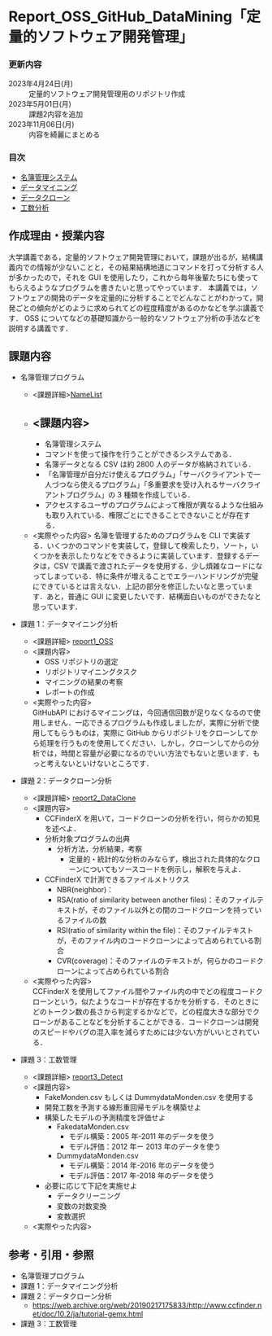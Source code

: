 # Report_OSS_GitHub_DataMining「定量的ソフトウェア開発管理」

### 更新内容

<dl>
	<dt>2023年4月24日(月)</dt>
	<dd>定量的ソフトウェア開発管理用のリポジトリ作成</dd>
  <dt>2023年5月01日(月)</dt>
  <dd>課題2内容を追加</dd>
	<dt>2023年11月06日(月)</dt>
	<dd>内容を綺麗にまとめる</dd>
</dl>

<h3>目次</h3>

- [名簿管理システム](/NameList/)
- [データマイニング](/report1_OSS/README.md)
- [データクローン](/report2_DataClone/README.md)
- [工数分析](/report3_Detect/README.md)

## 作成理由・授業内容

大学講義である，定量的ソフトウェア開発管理において，課題が出るが，結構講義内での情報が少ないことと，その結果結構地道にコマンドを打って分析する人が多かったので，それを GUI を使用したり，これから毎年後輩たちにも使ってもらえるようなプログラムを書きたいと思ってやっています．
本講義では，ソフトウェアの開発のデータを定量的に分析することでどんなことがわかって，開発ごとの傾向がどのように求められてどの程度精度があるのかなどを学ぶ講義です．
OSS についてなどの基礎知識から一般的なソフトウェア分析の手法などを説明する講義です．

## 課題内容

- 名簿管理プログラム <br>

  - <課題詳細>[NameList](/NameList/)
  - ## <課題内容>
    - 名簿管理システム
    - コマンドを使って操作を行うことができるシステムである．
    - 名簿データとなる CSV は約 2800 人のデータが格納されている．
    - 「名簿管理が自分だけ使えるプログラム」「サーバクライアントで一人づつなら使えるプログラム」「多重要求を受け入れるサーバクライアントプログラム」の 3 種類を作成している．
    - アクセスするユーザのプログラムによって権限が異なるような仕組みも取り入れている．権限ごとにできることできないことが存在する．
  - <実際やった内容>
    名簿を管理するためのプログラムを CLI で実装する．いくつかのコマンドを実装して，登録して検索したり，ソート，いくつかを表示したりなどをできるように実装しています．登録するデータは，CSV で講義で渡されたデータを使用する．少し煩雑なコードになってしまっている．特に条件が増えることでエラーハンドリングが完璧にできているとは言えない．上記の部分を修正したいなと思っています．あと，普通に GUI に変更したいです．結構面白いものができたなと思っています．

- 課題 1：データマイニング分析 <br>

  - <課題詳細> [report1_OSS](/report1_OSS/README.md)
  - <課題内容>
    - OSS リポジトリの選定
    - リポジトリマイニングタスク
    - マイニングの結果の考察
    - レポートの作成
  - <実際やった内容> <br>
    GitHubAPI におけるマイニングは，今回通信回数が足りなくなるので使用しません．一応できるプログラムも作成しましたが，実際に分析で使用してもらうものは，実際に GitHub からリポジトリをクローンしてから処理を行うものを使用してください．しかし，クローンしてからの分析では，時間と容量が必要になるのでいい方法でもないと思います．もっと考えないといけないところです．

- 課題 2：データクローン分析 <br>

  - <課題詳細> [report2_DataClone](/report2_DataClone/README.md)
  - <課題内容>
    - CCFinderX を用いて，コードクローンの分析を行い，何らかの知見を述べよ．
    - 分析対象プログラムの出典
      - 分析方法，分析結果，考察
        - 定量的・統計的な分析のみならず，検出された具体的なクローンについてもソースコードを例示し，解釈を与えよ．
    - CCFinderX で計測できるファイルメトリクス
      - NBR(neighbor)：
      - RSA(ratio of similarity between another files)：そのファイルテキストが，そのファイル以外との間のコードクローンを持っているファイルの数
      - RSI(ratio of similarity within the file)：そのファイルテキストが，そのファイル内のコードクローンによって占められている割合
      - CVR(coverage)：そのファイルのテキストが，何らかのコードクローンによって占められている割合
  - <実際やった内容> <br>
    CCFinderX を使用してファイル間やファイル内の中でどの程度コードクローンという，似たようなコードが存在するかを分析する．そのときにどのトークン数の長さから判定するかなどで，どの程度大きな部分でクローンがあることなどを分析することができる．コードクローンは開発のスピードやバグの混入率を減らすためには少ない方がいいとされている．

- 課題 3：工数管理 <br>
  - <課題詳細> [report3_Detect](/report3_Detect/README.md)
  - <課題内容>
    - FakeMonden.csv もしくは DummydataMonden.csv を使用する
    - 開発工数を予測する線形重回帰モデルを構築せよ
    - 構築したモデルの予測精度を評価せよ
      - FakedataMonden.csv
        - モデル構築：2005 年-2011 年のデータを使う
        - モデル評価：2012 年ー 2013 年のデータを使う
      - DummydataMonden.csv
        - モデル構築：2014 年-2016 年のデータを使う
        - モデル評価：2017 年-2018 年のデータを使う
    - 必要に応じて下記を実施せよ
      - データクリーニング
      - 変数の対数変換
      - 変数選択
  - <実際やった内容>

## 参考・引用・参照

- 名簿管理プログラム
- 課題 1：データマイニング分析
- 課題 2：データクローン分析
  - https://web.archive.org/web/20190217175833/http://www.ccfinder.net/doc/10.2/ja/tutorial-gemx.html
- 課題 3：工数管理
